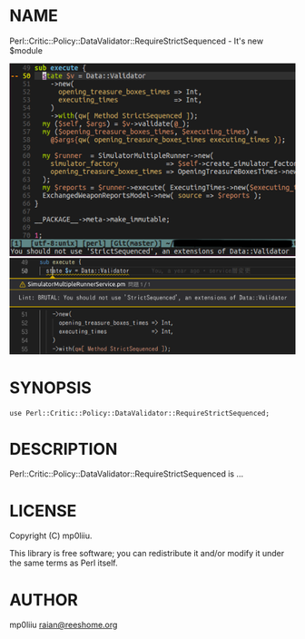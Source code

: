 # NAME

Perl::Critic::Policy::DataValidator::RequireStrictSequenced - It's new $module

![Vim](https://raw.githubusercontent.com/ybrliiu/Perl-Critic-Policy-DataValidator-RequireStrictSequenced/master/doc/images/perl_critic_policy_data_validator_require_strictsequenced_vim.png)
![VSCode](https://raw.githubusercontent.com/ybrliiu/Perl-Critic-Policy-DataValidator-RequireStrictSequenced/master/doc/images/perl_critic_policy_data_validator_require_strictsequenced_vscode.png)

# SYNOPSIS

    use Perl::Critic::Policy::DataValidator::RequireStrictSequenced;

# DESCRIPTION

Perl::Critic::Policy::DataValidator::RequireStrictSequenced is ...

# LICENSE

Copyright (C) mp0liiu.

This library is free software; you can redistribute it and/or modify
it under the same terms as Perl itself.

# AUTHOR

mp0liiu <raian@reeshome.org>
